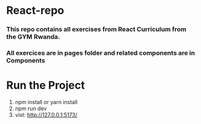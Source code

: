 # React-repo 

### This repo contains all exercises from React Curriculum from the GYM Rwanda.
### All exercices are in pages folder and related components are in Components

# Run the Project

1) npm install or yarn install
2) npm run dev
3) vist: http://127.0.0.1:5173/
